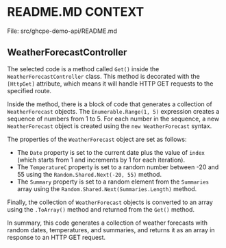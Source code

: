 # README.MD CONTEXT
File: src/ghcpe-demo-api/README.md

## WeatherForecastController

The selected code is a method called `Get()` inside the `WeatherForecastController` class. This method is decorated with the `[HttpGet]` attribute, which means it will handle HTTP GET requests to the specified route.

Inside the method, there is a block of code that generates a collection of `WeatherForecast` objects. The `Enumerable.Range(1, 5)` expression creates a sequence of numbers from 1 to 5. For each number in the sequence, a new `WeatherForecast` object is created using the `new WeatherForecast` syntax.

The properties of the `WeatherForecast` object are set as follows:
- The `Date` property is set to the current date plus the value of `index` (which starts from 1 and increments by 1 for each iteration).
- The `TemperatureC` property is set to a random number between -20 and 55 using the `Random.Shared.Next(-20, 55)` method.
- The `Summary` property is set to a random element from the `Summaries` array using the `Random.Shared.Next(Summaries.Length)` method.

Finally, the collection of `WeatherForecast` objects is converted to an array using the `.ToArray()` method and returned from the `Get()` method.

In summary, this code generates a collection of weather forecasts with random dates, temperatures, and summaries, and returns it as an array in response to an HTTP GET request.
